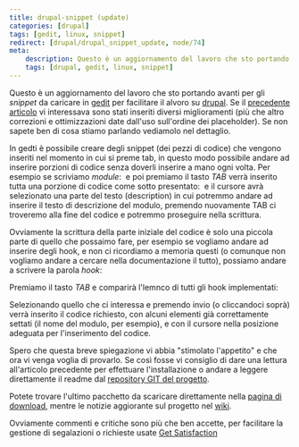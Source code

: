 ```yaml
---
title: drupal-snippet (update)
categories: [drupal]
tags: [gedit, linux, snippet]
redirect: [drupal/drupal_snippet_update, node/74]
meta:
    description: Questo è un aggiornamento del lavoro che sto portando avanti per gli <em>snippet</em> da caricare in <a href="http://projects.gnome.org/gedit/">gedit</a> per facilitare il alvoro su <a href="http://drupal.org">drupal</a>. Se il <a href="/drupal/coding_drupal_gedit_ancora_snippet">precedente articolo</a> vi interessava sono stati inseriti diversi miglioramenti (più che altro correzioni e ottimizzazioni date dall'uso sull'ordine dei placeholder).
    tags: [drupal, gedit, linux, snippet]
---
```

Questo è un aggiornamento del lavoro che sto portando avanti per gli _snippet_ da caricare in <a href="http://projects.gnome.org/gedit/">gedit</a> per facilitare il alvoro su <a href="http://drupal.org">drupal</a>. Se il <a href="/drupal/coding_drupal_gedit_ancora_snippet">precedente articolo</a> vi interessava sono stati inseriti diversi miglioramenti (più che altro correzioni e ottimizzazioni date dall'uso sull'ordine dei placeholder).
Se non sapete ben di cosa stiamo parlando vediamolo nel dettaglio.
<!--break-->
In gedti è possibile creare degli snippet (dei pezzi di codice) che vengono inseriti nel momento in cui si preme tab, in questo modo  possibile andare ad inserire porzioni di codice senza doverli inserire a mano ogni volta. Per esempio se scriviamo _module_:
<img src="/files/articolo/74/module_png_29486.png" alt="" />
e poi premiamo il tasto _TAB_ verrà inserito tutta una porzione di codice come sotto presentato:
<img src="/files/articolo/74/module_post_png_19096.png" alt="" />
e il cursore avrà selezionato una parte del testo (description) in cui potremmo andare ad inserire il testo di descrizione del modulo, premendo nuovamente TAB ci troveremo alla fine del codice e potremmo proseguire nella scrittura.


Ovviamente la scrittura della parte iniziale del codice è solo una piccola parte di quello che possaimo fare, per esempio se vogliamo andare ad inserire degli hook, e non ci ricordiamo a memoria questi (o comunque non vogliamo andare a cercare nella documentazione il tutto), possiamo andare a scrivere la parola _hook_:
<img src="/files/articolo/74/hook_png_19755.png" alt="" />

Premiamo il tasto _TAB_ e comparirà l'lemnco di tutti gli hook implementati:
<img src="/files/articolo/74/hook_tab_png_14048.png" alt="" />

Selezionando quello che ci interessa e premendo invio (o cliccandoci soprà) verrà inserito il codice richiesto, con alcuni elementi già correttamente settati (il nome del modulo, per esempio), e con il cursore nella posizione adeguata per l'inserimento del codice.
<img src="/files/articolo/74/hook_post_png_15892.png" alt="" />

Spero che questa breve spiegazione vi abbia "stimolato l'appetito" e che ora vi venga voglia di provarlo. Se così fosse vi consiglio di dare una lettura all'articolo precedente per effettuare l'installazione o andare a leggere direttamente il readme dal <a href="http://github.com/mavimo/gedit-drupal/tree/master">repository GIT del progetto</a>.

Potete trovare l'ultimo pacchetto da scaricare direttamente nella <a href="http://github.com/mavimo/gedit-drupal/downloads">pagina di download</a>, mentre le notizie aggiorante sul progetto nel <a href="http://wiki.github.com/mavimo/drupal-snippet">wiki</a>.

Ovviamente commenti e critiche sono più che ben accette, per facilitare la gestione di segalazioni o richieste usate <a href="http://getsatisfaction.com/mavimo/products/mavimo_drupal_snippet">Get Satisfaction</a>
